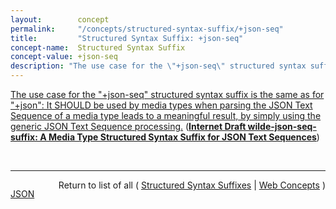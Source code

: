 ```yaml
---
layout:        concept
permalink:     "/concepts/structured-syntax-suffix/+json-seq"
title:         "Structured Syntax Suffix: +json-seq"
concept-name:  Structured Syntax Suffix
concept-value: +json-seq
description: "The use case for the \"+json-seq\" structured syntax suffix is the same as for \"+json\": It SHOULD be used by media types when parsing the JSON Text Sequence of a media type leads to a meaningful result, by simply using the generic JSON Text Sequence processing."
---
```


[The use case for the "+json-seq" structured syntax suffix is the same as for "+json": It SHOULD be used by media types when parsing the JSON Text Sequence of a media type leads to a meaningful result, by simply using the generic JSON Text Sequence processing.](http://tools.ietf.org/html/draft-wilde-json-seq-suffix#section-3 "Read documentation for Structured Syntax Suffix &#34;+json-seq&#34;") (**[Internet Draft wilde-json-seq-suffix: A Media Type Structured Syntax Suffix for JSON Text Sequences](/specs/IETF/I-D/wilde-json-seq-suffix "Structured Syntax Suffixes for media types allow other media types to build on them and make it explicit that they are built on an existing media type as their foundation.  This specification defines and registers &#34;json-seq&#34; as a structured syntax suffix for JSON Text Sequences.")**)

<br/>
<hr/>

<p style="float : left"><a href="./+json-seq.json" title="JSON representing this particular Web Concept value">JSON</a></p>
<p style="text-align: right">Return to list of all ( <a href="../structured-syntax-suffix/">Structured Syntax Suffixes</a> | <a href="../">Web Concepts</a> )</p>
